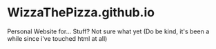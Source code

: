 # WizzaThePizza.github.io

Personal Website for... Stuff? Not sure what yet
 (Do be kind, it's been a while since i've touched html at all)
